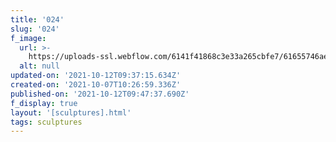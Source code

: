 ```yaml
---
title: '024'
slug: '024'
f_image:
  url: >-
    https://uploads-ssl.webflow.com/6141f41868c3e33a265cbfe7/61655746aebe1987485b37ad_024.jpg
  alt: null
updated-on: '2021-10-12T09:37:15.634Z'
created-on: '2021-10-07T10:26:59.336Z'
published-on: '2021-10-12T09:47:37.690Z'
f_display: true
layout: '[sculptures].html'
tags: sculptures
---
```



